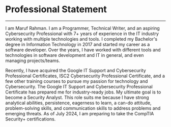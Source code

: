 # Professional Statement
---
I am Maruf Rahman. I am a Programmer, Technical Writer, and an aspiring Cybersecurity Professional with 7+ years of experience in the IT industry working with multiple technologies and tools. I completed my Bachelor's degree in Information Technology in 2017 and started my career as a software developer. Over the years, I have worked with different tools and technologies in software development and IT in general, and even managing projects/teams.

Recently, I have acquired the Google IT Support and Cybersecurity Professional Certificates, ISC2 Cybersecurity Professional Certificate, and a few other training courses to pursue my passion for technology and Cybersecurity. The Google IT Support and Cybersecurity Professional Certificate has prepared me for industry-ready jobs. My ultimate goal is to become a Security Analyst. This role suits me because I have strong analytical abilities, persistence, eagerness to learn, a can-do attitude, problem-solving skills, and communication skills to address problems and emerging threats. As of July 2024, I am preparing to take the CompTIA Security+ certifications.

